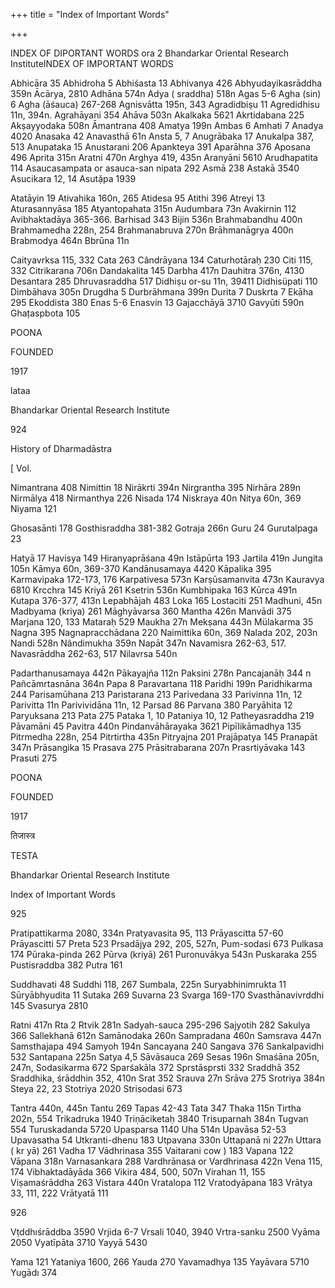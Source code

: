 +++
title = "Index of Important Words"

+++

INDEX OF DIPORTANT WORDS
ora 2 Bhandarkar Oriental Research InstituteINDEX OF IMPORTANT WORDS

Abhicāra 35 Abhidroha 5 Abhiśasta 13 Abhivanya 426 Abhyudayikasrāddha 359n Ācārya, 2810 Adhāna 574n Adya ( sraddha) 518n Agas 5-6 Agha (sin) 6 Agha (āśauca) 267-268 Agnisvātta 195n, 343 Agradidbiṣu 11 Agredidhisu 11n, 394n. Agrahāyani 354 Ahāva 503n Akalkaka 5621 Akrtidabana 225 Akṣayyodaka 508n Āmantrana 408 Amatya 199n Ambas 6 Amhati 7 Anadya 4020 Anasaka 42 Anavasthā 61n Ansta 5, 7 Anugrābaka 17 Anukalpa 387, 513 Anupataka 15 Anustarani 206 Apankteya 391 Aparāhna 376 Aposana 496 Aprita 315n Aratni 470n Arghya 419, 435n Aranyāni 5610 Arudhapatita 114 Asaucasampata or asauca-san nipata 292 Asmā 238 Astakā 3540 Asucikara 12, 14 Asutặpa 1939

Atatāyin 19 Ativahika 160n, 265 Atidesa 95 Atithi 396 Atreyi 13 Aturasannyāsa 185 Atyantopahata 315n Audumbara 73n Avakirnin 112 Avibhaktadāya 365-366. Barhisad 343 Bijin 536n Brahmabandhu 400n Brahmamedha 228n, 254 Brahmanabruva 270n Brāhmanāgrya 400n Brabmodya 464n Bbrūna 11n

Caityavrksa 115, 332 Cata 263 Cândrāyana 134 Caturhotāraḥ 230 Citi 115, 332 Citrikarana 706n Dandakalita 145 Darbha 417n Dauhitra 376n, 4130 Desantara 285 Dhruvasraddha 517 Didhiṣu or-su 11n, 39411 Didhisüpati 110 Dimbāhava 305n Drugdha 5 Durbrāhmana 399n Durita 7 Duskrta 7 Ekāha 295 Ekoddista 380 Enas 5-6 Enasvin 13 Gajacchāyā 3710 Gavyūti 590n Ghațaspbota 105

POONA

FOUNDED

1917

lataa

Bhandarkar Oriental Research Institute

924

History of Dharmadāstra

[ Vol.

Nimantrana 408 Nimittin 18 Nirākrti 394n Nirgrantha 395 Nirhāra 289n Nirmālya 418 Nirmanthya 226 Nisada 174 Niskraya 40n Nitya 60n, 369 Niyama 121

Ghosasānti 178 Gosthisraddha 381-382 Gotraja 266n Guru 24 Gurutalpaga 23

Hatyā 17 Havisya 149 Hiranyaprāśana 49n Istāpūrta 193 Jartila 419n Jungita 105n Kāmya 60n, 369-370 Kandānusamaya 4420 Kāpalika 395 Karmavipaka 172-173, 176 Karpativesa 573n Karṣūsamanvita 473n Kauravya 6810 Krcchra 145 Kriyā 261 Ksetrin 536n Kumbhipaka 163 Kūrca 491n Kutapa 376-377, 413n Lepabhājah 483 Loka 165 Lostaciti 251 Madhuni, 45n Madbyama (kriya) 261 Māghyāvarsa 360 Mantha 426n Manvādi 375 Marjana 120, 133 Mataraḥ 529 Maukha 27n Mekṣana 443n Mülakarma 35 Nagna 395 Nagnapracchādana 220 Naimittika 60n, 369 Nalada 202, 203n Nandi 528n Nândimukha 359n Napāt 347n Navamisra 262-63, 517. Navasrāddha 262-63, 517 Nilavrsa 540n

Padarthanusamaya 442n Pākayajña 112n Paksini 278n Pancajanāḥ 344 n Pañcāmrtasnāna 364n Papa 8 Paravartana 118 Paridhi 199n Paridhikarma 244 Parisamūhana 213 Paristarana 213 Parivedana 33 Parivinna 11n, 12 Parivitta 11n Parivividāna 11n, 12 Parsad 86 Parvana 380 Paryāhita 12 Paryuksana 213 Pata 275 Pataka 1, 10 Pataniya 10, 12 Patheyasraddha 219 Pāvamāni 45 Pavitra 440n Pindanvāhārayaka 3621 Pipīlikāmadhya 135 Pitrmedha 228n, 254 Pitrtirtha 435n Pitryajna 201 Prajāpatya 145 Pranapāt 347n Prāsangika 15 Prasava 275 Prāsitrabarana 207n Prasrtiyāvaka 143 Prasuti 275

POONA

FOUNDED

1917

तिजास्त्र

TESTA

Bhandarkar Oriental Research Institute

Index of Important Words

925

Pratipattikarma 2080, 334n Pratyavasita 95, 113 Prāyascitta 57-60 Prāyascitti 57 Preta 523 Prsadājya 292, 205, 527n, Pum-sodasi 673 Pulkasa 174 Pūraka-pinda 262 Pūrva (kriyā) 261 Puronuvākya 543n Puskaraka 255 Pustisraddba 382 Putra 161

Suddhavati 48 Suddhi 118, 267 Sumbala, 225n Suryabhinimrukta 11 Sūryābhyudita 11 Sutaka 269 Suvarna 23 Svarga 169-170 Svasthānavivrddhi 145 Svasurya 2810

Ratni 417n Rta 2 Rtvik 281n Sadyah-sauca 295-296 Sajyotih 282 Sakulya 366 Sallekhanā 612n Samānodaka 260n Sampradana 460n Samsrava 447n Samsthajapa 494 Samyoh 194n Sancayana 240 Sangava 376 Sankalpavidhi 532 Santapana 225n Satya 4,5 Sāvāsauca 269 Sesas 196n Smaśāna 205n, 247n, Sodasikarma 672 Sparśakāla 372 Sprstāsprsti 332 Sraddhā 352 Sraddhika, śrāddhin 352, 410n Srat 352 Srauva 27n Srāva 275 Srotriya 384n Steya 22, 23 Stotriya 2020 Strisodasi 673

Tantra 440n, 445n Tantu 269 Tapas 42-43 Tata 347 Thaka 115n Tirtha 202n, 554 Trikadruka 1940 Triṇāciketaḥ 3840 Trisuparnah 384n Tugvan 554 Turuskadanda 5720 Upasparsa 1140 Uha 514n Upavāsa 52-53 Upavasatha 54 Utkranti-dhenu 183 Utpavana 330n Uttapanā ni 227n Uttara ( kr yā) 261 Vadha 17 Vādhrinasa 355 Vaitarani cow ) 183 Vapana 122 Vāpana 318n Varnasankara 288 Vardhrānasa or Vardhrinasa 422n Vena 115, 174 Vibhaktadāyāda 366 Vikira 484, 500, 507n Virahan 11, 155 Viṣamaśrāddha 263 Vistara 440n Vratalopa 112 Vratodyāpana 183 Vrātya 33, 111, 222 Vrātyatā 111


926



Vṭddhıśrāddba 3590 Vrjida 6-7 Vrsali 1040, 3940 Vrtra-sanku 2500 Vyāma 2050 Vyatīpāta 3710 Yayyā 5430

Yama 121 Yataniya 1600, 266 Yauda 270 Yavamadhya 135 Yayāvara 5710 Yugādı 374

